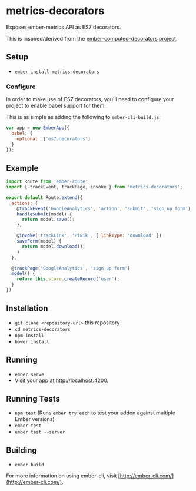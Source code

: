 # metrics-decorators

Exposes ember-metrics API as ES7 decorators.

This is inspired/derived from the [ember-computed-decorators project](https://github.com/rwjblue/ember-computed-decorators).

## Setup

* `ember install metrics-decorators`

### Configure

In order to make use of ES7 decorators, you'll need to configure your project to enable babel support for them.

This is as simple as adding the following to `ember-cli-build.js`:

```js
var app = new EmberApp({
  babel: {
    optional: ['es7.decorators']
  }
});
```

## Example

```js
import Route from 'ember-route';
import { trackEvent, trackPage, invoke } from 'metrics-decorators';

export default Route.extend({
  actions: {
    @trackEvent('GoogleAnalytics', 'action', 'submit', 'sign up form')
    handleSubmit(model) {
      return model.save();
    },

    @invoke('trackLink', 'Piwik', { linkType: 'download' })
    saveForm(model) {
      return model.download();
    }
  },

  @trackPage('GoogleAnalytics', 'sign up form')
  model() {
    return this.store.createRecord('user');
  }
})
```

## Installation

* `git clone <repository-url>` this repository
* `cd metrics-decorators`
* `npm install`
* `bower install`

## Running

* `ember serve`
* Visit your app at [http://localhost:4200](http://localhost:4200).

## Running Tests

* `npm test` (Runs `ember try:each` to test your addon against multiple Ember versions)
* `ember test`
* `ember test --server`

## Building

* `ember build`

For more information on using ember-cli, visit [http://ember-cli.com/](http://ember-cli.com/).
